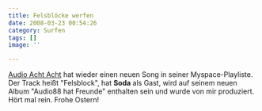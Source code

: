 ```yaml
---
title: Felsblöcke werfen
date: 2008-03-23 00:54:26
category: Surfen
tags: []
image: ''

---
```


[Audio Acht Acht](http://www.myspace.com/audioachtacht) hat wieder einen neuen Song in seiner Myspace-Playliste. Der Track heißt "Felsblock", hat **Soda** als Gast, wird auf seinem neuen Album "Audio88 hat Freunde" enthalten sein und wurde von mir produziert. Hört mal rein. Frohe Ostern!
